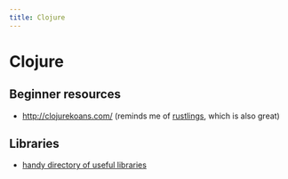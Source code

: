 ```yaml
---
title: Clojure
---
```


# Clojure

## Beginner resources

- http://clojurekoans.com/ (reminds me of
  [rustlings](https://github.com/rust-lang/rustlings), which is also great)

## Libraries

- [handy directory of useful libraries](https://www.clojure-toolbox.com/)
